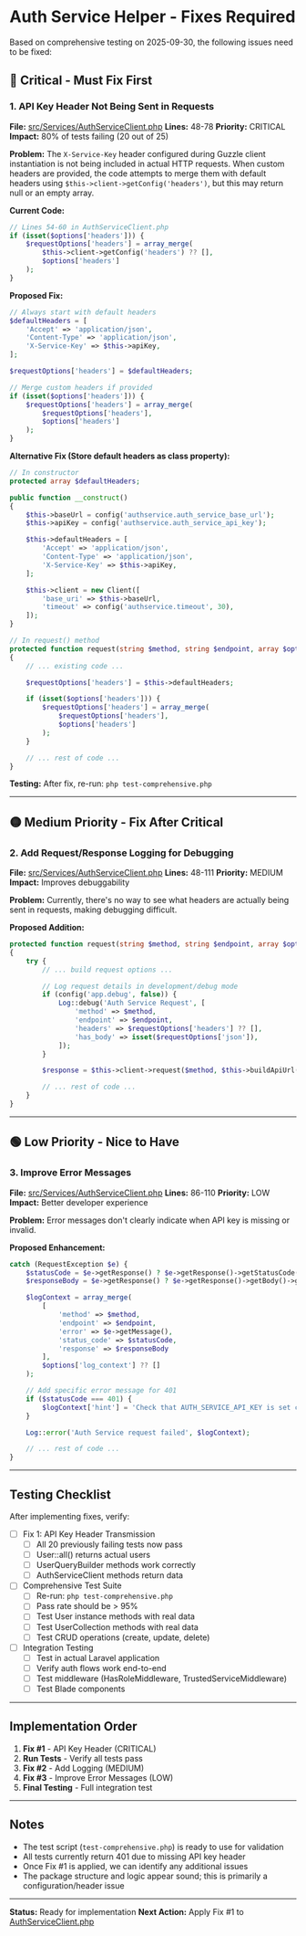 # Auth Service Helper - Fixes Required

Based on comprehensive testing on 2025-09-30, the following issues need to be fixed:

## 🔴 Critical - Must Fix First

### 1. API Key Header Not Being Sent in Requests

**File:** [src/Services/AuthServiceClient.php](src/Services/AuthServiceClient.php)
**Lines:** 48-78
**Priority:** CRITICAL
**Impact:** 80% of tests failing (20 out of 25)

**Problem:**
The `X-Service-Key` header configured during Guzzle client instantiation is not being included in actual HTTP requests. When custom headers are provided, the code attempts to merge them with default headers using `$this->client->getConfig('headers')`, but this may return null or an empty array.

**Current Code:**
```php
// Lines 54-60 in AuthServiceClient.php
if (isset($options['headers'])) {
    $requestOptions['headers'] = array_merge(
        $this->client->getConfig('headers') ?? [],
        $options['headers']
    );
}
```

**Proposed Fix:**
```php
// Always start with default headers
$defaultHeaders = [
    'Accept' => 'application/json',
    'Content-Type' => 'application/json',
    'X-Service-Key' => $this->apiKey,
];

$requestOptions['headers'] = $defaultHeaders;

// Merge custom headers if provided
if (isset($options['headers'])) {
    $requestOptions['headers'] = array_merge(
        $requestOptions['headers'],
        $options['headers']
    );
}
```

**Alternative Fix (Store default headers as class property):**
```php
// In constructor
protected array $defaultHeaders;

public function __construct()
{
    $this->baseUrl = config('authservice.auth_service_base_url');
    $this->apiKey = config('authservice.auth_service_api_key');

    $this->defaultHeaders = [
        'Accept' => 'application/json',
        'Content-Type' => 'application/json',
        'X-Service-Key' => $this->apiKey,
    ];

    $this->client = new Client([
        'base_uri' => $this->baseUrl,
        'timeout' => config('authservice.timeout', 30),
    ]);
}

// In request() method
protected function request(string $method, string $endpoint, array $options = []): array
{
    // ... existing code ...

    $requestOptions['headers'] = $this->defaultHeaders;

    if (isset($options['headers'])) {
        $requestOptions['headers'] = array_merge(
            $requestOptions['headers'],
            $options['headers']
        );
    }

    // ... rest of code ...
}
```

**Testing:**
After fix, re-run: `php test-comprehensive.php`

---

## 🟡 Medium Priority - Fix After Critical

### 2. Add Request/Response Logging for Debugging

**File:** [src/Services/AuthServiceClient.php](src/Services/AuthServiceClient.php)
**Lines:** 48-111
**Priority:** MEDIUM
**Impact:** Improves debuggability

**Problem:**
Currently, there's no way to see what headers are actually being sent in requests, making debugging difficult.

**Proposed Addition:**
```php
protected function request(string $method, string $endpoint, array $options = []): array
{
    try {
        // ... build request options ...

        // Log request details in development/debug mode
        if (config('app.debug', false)) {
            Log::debug('Auth Service Request', [
                'method' => $method,
                'endpoint' => $endpoint,
                'headers' => $requestOptions['headers'] ?? [],
                'has_body' => isset($requestOptions['json']),
            ]);
        }

        $response = $this->client->request($method, $this->buildApiUrl($endpoint), $requestOptions);

        // ... rest of code ...
    }
}
```

---

## 🟢 Low Priority - Nice to Have

### 3. Improve Error Messages

**File:** [src/Services/AuthServiceClient.php](src/Services/AuthServiceClient.php)
**Lines:** 86-110
**Priority:** LOW
**Impact:** Better developer experience

**Problem:**
Error messages don't clearly indicate when API key is missing or invalid.

**Proposed Enhancement:**
```php
catch (RequestException $e) {
    $statusCode = $e->getResponse() ? $e->getResponse()->getStatusCode() : null;
    $responseBody = $e->getResponse() ? $e->getResponse()->getBody()->getContents() : null;

    $logContext = array_merge(
        [
            'method' => $method,
            'endpoint' => $endpoint,
            'error' => $e->getMessage(),
            'status_code' => $statusCode,
            'response' => $responseBody
        ],
        $options['log_context'] ?? []
    );

    // Add specific error message for 401
    if ($statusCode === 401) {
        $logContext['hint'] = 'Check that AUTH_SERVICE_API_KEY is set correctly';
    }

    Log::error('Auth Service request failed', $logContext);

    // ... rest of code ...
}
```

---

## Testing Checklist

After implementing fixes, verify:

- [ ] Fix 1: API Key Header Transmission
  - [ ] All 20 previously failing tests now pass
  - [ ] User::all() returns actual users
  - [ ] UserQueryBuilder methods work correctly
  - [ ] AuthServiceClient methods return data

- [ ] Comprehensive Test Suite
  - [ ] Re-run: `php test-comprehensive.php`
  - [ ] Pass rate should be > 95%
  - [ ] Test User instance methods with real data
  - [ ] Test UserCollection methods with real data
  - [ ] Test CRUD operations (create, update, delete)

- [ ] Integration Testing
  - [ ] Test in actual Laravel application
  - [ ] Verify auth flows work end-to-end
  - [ ] Test middleware (HasRoleMiddleware, TrustedServiceMiddleware)
  - [ ] Test Blade components

---

## Implementation Order

1. **Fix #1** - API Key Header (CRITICAL)
2. **Run Tests** - Verify all tests pass
3. **Fix #2** - Add Logging (MEDIUM)
4. **Fix #3** - Improve Error Messages (LOW)
5. **Final Testing** - Full integration test

---

## Notes

- The test script (`test-comprehensive.php`) is ready to use for validation
- All tests currently return 401 due to missing API key header
- Once Fix #1 is applied, we can identify any additional issues
- The package structure and logic appear sound; this is primarily a configuration/header issue

---

**Status:** Ready for implementation
**Next Action:** Apply Fix #1 to [AuthServiceClient.php](src/Services/AuthServiceClient.php)
